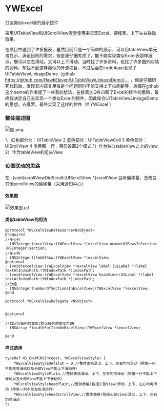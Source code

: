 # YWExcel
打造类似excel表的展示控件

采用UITableView和UIScrollView嵌套使用来实现Excel、课程表、上下左右联动效果。

在项目中遇到了许多报表，虽然目前只是一个简单的展示，可以用tableView单元格显示，满足目前的需求，但是我仔细考虑了，能不能实现类似Excel表那样展示，既可以左右滑动，又可以上下滑动，当时找了许多资料，也找了许多国外网站的资料，却找不到这样类似的开源项目，不过后面在code4app发现了UITableViewLinkageDemo（github：https://github.com/HawkEleven/UITableViewLinkageDemo），
，但是仔细研究代码后，发现其内部复用性是个问题同时不能支持上下拉刷新等，后面在github这个demo的作者提了一些我的想法，在接着加Q各自聊了Excel的控件的思路，最终我决定自己去实现一个类似Excel的控件，因此结合UITableViewLinkageDemo的思想，去摸索，最终实现了这样的控件（# YWExcel
）

### 整体描述图
![图.png](https://upload-images.jianshu.io/upload_images/3030124-24e03180b43919f6.png?imageMogr2/auto-orient/strip%7CimageView2/2/w/411)

1、红色部分为：UITableView
2 蓝色部分：UITableViewCell
3 黄色部分：UISrollView
4 类目那一行：目前设置2个模式
1）作为独立tableView之上的view
2）作为tableView的组头View

### 设置联动的思路
在 -(void)scrollViewDidScroll:(UIScrollView *)scrollView
监听偏移量，去改变其他scrollView的偏移量（采用通知中心）

#### 效果图
![效果图.gif](https://upload-images.jianshu.io/upload_images/3030124-8e3edbd810124be5.gif?imageMogr2/auto-orient/strip%7CimageView2/2/w/410)

#### 类似tableView的用法
```objc
@protocol YWExcelViewDataSource<NSObject>
@required
//多少行
- (NSInteger)excelView:(YWExcelView *)excelView numberOfRowsInSection:(NSInteger)section;
//多少列
- (NSInteger)itemOfRow:(YWExcelView *)excelView;
@optional
- (void)excelView:(YWExcelView *)excelView label:(UILabel *)label textAtIndexPath:(YWIndexPath *)indexPath;
- (void)excelView:(YWExcelView *)excelView headView:(UILabel *)label textAtIndexPath:(YWIndexPath *)indexPath;
//分组
- (NSInteger)numberOfSectionsInExcelView:(YWExcelView *)excelView;
@end

@protocol YWExcelViewDelegate <NSObject>


@optional

//自定义每列的宽度/默认每列的宽度为80
- (NSArray *)widthForItemOnExcelView:(YWExcelView *)excelView;

@end

```

#### 样式选择
```objc
typedef NS_ENUM(NSInteger, YWExcelViewStyle) {
    YWExcelViewStyleDefalut = 0,//整体表格滑动，上下、左右均可滑动（除第一列不能左右滑动以及头部View不能上下滑动外）
    YWExcelViewStylePlain,//整体表格滑动，上下、左右均可滑动（除第一行不能上下滑动以及头部View不能上下滑动外）
    YWExcelViewStyleheadPlain,//整体表格(包括头部View)滑动，上下、左右均可滑动（除第一列不能左右滑动外）
    YWExcelViewStyleheadScrollView,//整体表格(包括头部View)滑动，上下、左右均可滑动
};

```

